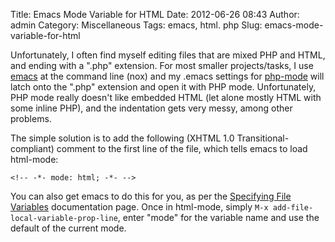 Title: Emacs Mode Variable for HTML
Date: 2012-06-26 08:43
Author: admin
Category: Miscellaneous
Tags: emacs, html. php
Slug: emacs-mode-variable-for-html

Unfortunately, I often find myself editing files that are mixed PHP and
HTML, and ending with a ".php" extension. For most smaller
projects/tasks, I use [emacs](http://www.gnu.org/software/emacs/) at the
command line (nox) and my .emacs settings for
[php-mode](http://php-mode.sourceforge.net/) will latch onto the ".php"
extension and open it with PHP mode. Unfortunately, PHP mode really
doesn't like embedded HTML (let alone mostly HTML with some inline PHP),
and the indentation gets very messy, among other problems.

The simple solution is to add the following (XHTML 1.0
Transitional-compliant) comment to the first line of the file, which
tells emacs to load html-mode:

~~~~{.html}
<!-- -*- mode: html; -*- -->
~~~~

You can also get emacs to do this for you, as per the [Specifying File
Variables](http://www.gnu.org/software/emacs/manual/html_node/emacs/Specifying-File-Variables.html)
documentation page. Once in html-mode, simply `M-x
add-file-local-variable-prop-line`, enter "mode" for the variable
name and use the default of the current mode.
